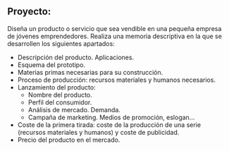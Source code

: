 ## Proyecto:  
Diseña un producto o servicio que sea vendible en una pequeña empresa de jóvenes emprendedores. Realiza una memoria descriptiva en la que se desarrollen los siguientes apartados:  
  * Descripción del producto. Aplicaciones.  
  * Esquema del prototipo.  
  * Materias primas necesarias para su construcción.  
  * Proceso de producción: recursos materiales y humanos necesarios.  
  * Lanzamiento del producto:  
    * Nombre del producto.  
    * Perfil del consumidor.  
    * Análisis de mercado. Demanda.  
    * Campaña de marketing. Medios de promoción, eslogan...
  * Coste de la primera tirada: coste de la producción de una serie (recursos materiales y humanos) y coste de publicidad.  
  * Precio del producto en el mercado.  
